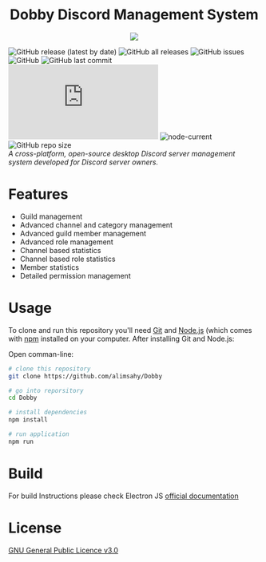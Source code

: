 <h1 align="center">Dobby Discord Management System</h1>
<p align="center"><img src="https://img.pngio.com/dobby-the-goblin-transparent-png-stickpng-dobby-png-620_349.png"></p>

![GitHub release (latest by date)](https://img.shields.io/github/v/release/alimsahy/Dobby?style=for-the-badge)
![GitHub all releases](https://img.shields.io/github/downloads/alimsahy/Dobby/total?style=for-the-badge)
![GitHub issues](https://img.shields.io/github/issues/alimsahy/Dobby?style=for-the-badge)
![GitHub](https://img.shields.io/github/license/alimsahy/Dobby?style=for-the-badge)
![GitHub last commit](https://img.shields.io/github/last-commit/alimsahy/Dobby?style=for-the-badge)
![node-current](https://img.shields.io/node/v/discord.js?label=discord.js&style=for-the-badge)
![node-current](https://img.shields.io/node/v/electron?label=Electron&style=for-the-badge)
![GitHub repo size](https://img.shields.io/github/repo-size/alimsahy/Dobby?style=for-the-badge)
<br />
*A cross-platform, open-source desktop Discord server management system developed for Discord server owners.*


# Features

- Guild management
- Advanced channel and category management
- Advanced guild member management
- Advanced role management
- Channel based statistics
- Channel based role statistics
- Member statistics
- Detailed permission management

# Usage
To clone and run this repository you'll need [Git](https://git-scm.com) and [Node.js](https://nodejs.org/en/download/) (which comes with [npm](npmjs.com) installed on your computer. After installing Git and Node.js:

Open comman-line:
```bash
# clone this repository
git clone https://github.com/alimsahy/Dobby

# go into reporsitory
cd Dobby

# install dependencies
npm install

# run application
npm run
```

# Build 
For build Instructions please check Electron JS [official documentation](https://www.electronjs.org/docs/development/build-instructions-gn)

# License
[GNU General Public Licence v3.0](../LICENCE)
